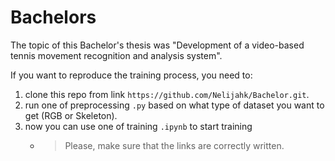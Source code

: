 # Bachelors

The topic of this Bachelor's thesis was "Development of a video-based tennis movement recognition and analysis system".

If you want to reproduce the training process, you need to:

1. clone this repo from link `https://github.com/Nelijahk/Bachelor.git`.
2. run one of preprocessing `.py` based on what type of dataset you want to get (RGB or Skeleton).
3. now you can use one of training `.ipynb` to start training
   - > Please, make sure that the links are correctly written.
